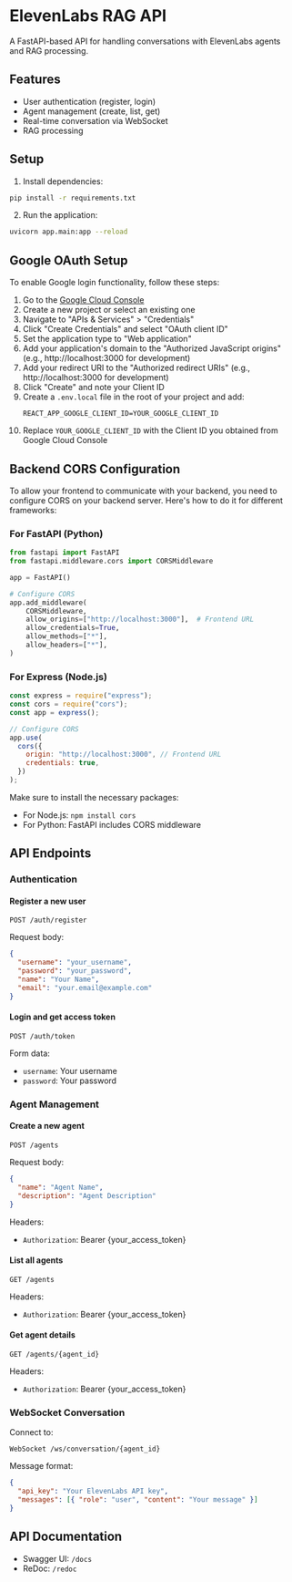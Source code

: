 # ElevenLabs RAG API

A FastAPI-based API for handling conversations with ElevenLabs agents and RAG processing.

## Features

- User authentication (register, login)
- Agent management (create, list, get)
- Real-time conversation via WebSocket
- RAG processing

## Setup

1. Install dependencies:

```bash
pip install -r requirements.txt
```

2. Run the application:

```bash
uvicorn app.main:app --reload
```

## Google OAuth Setup

To enable Google login functionality, follow these steps:

1. Go to the [Google Cloud Console](https://console.cloud.google.com/)
2. Create a new project or select an existing one
3. Navigate to "APIs & Services" > "Credentials"
4. Click "Create Credentials" and select "OAuth client ID"
5. Set the application type to "Web application"
6. Add your application's domain to the "Authorized JavaScript origins" (e.g., http://localhost:3000 for development)
7. Add your redirect URI to the "Authorized redirect URIs" (e.g., http://localhost:3000 for development)
8. Click "Create" and note your Client ID
9. Create a `.env.local` file in the root of your project and add:
   ```
   REACT_APP_GOOGLE_CLIENT_ID=YOUR_GOOGLE_CLIENT_ID
   ```
10. Replace `YOUR_GOOGLE_CLIENT_ID` with the Client ID you obtained from Google Cloud Console

## Backend CORS Configuration

To allow your frontend to communicate with your backend, you need to configure CORS on your backend server. Here's how to do it for different frameworks:

### For FastAPI (Python)

```python
from fastapi import FastAPI
from fastapi.middleware.cors import CORSMiddleware

app = FastAPI()

# Configure CORS
app.add_middleware(
    CORSMiddleware,
    allow_origins=["http://localhost:3000"],  # Frontend URL
    allow_credentials=True,
    allow_methods=["*"],
    allow_headers=["*"],
)
```

### For Express (Node.js)

```javascript
const express = require("express");
const cors = require("cors");
const app = express();

// Configure CORS
app.use(
  cors({
    origin: "http://localhost:3000", // Frontend URL
    credentials: true,
  })
);
```

Make sure to install the necessary packages:

- For Node.js: `npm install cors`
- For Python: FastAPI includes CORS middleware

## API Endpoints

### Authentication

#### Register a new user

```
POST /auth/register
```

Request body:

```json
{
  "username": "your_username",
  "password": "your_password",
  "name": "Your Name",
  "email": "your.email@example.com"
}
```

#### Login and get access token

```
POST /auth/token
```

Form data:

- `username`: Your username
- `password`: Your password

### Agent Management

#### Create a new agent

```
POST /agents
```

Request body:

```json
{
  "name": "Agent Name",
  "description": "Agent Description"
}
```

Headers:

- `Authorization`: Bearer {your_access_token}

#### List all agents

```
GET /agents
```

Headers:

- `Authorization`: Bearer {your_access_token}

#### Get agent details

```
GET /agents/{agent_id}
```

Headers:

- `Authorization`: Bearer {your_access_token}

### WebSocket Conversation

Connect to:

```
WebSocket /ws/conversation/{agent_id}
```

Message format:

```json
{
  "api_key": "Your ElevenLabs API key",
  "messages": [{ "role": "user", "content": "Your message" }]
}
```

## API Documentation

- Swagger UI: `/docs`
- ReDoc: `/redoc`

